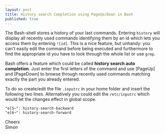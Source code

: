 ```yaml
---
layout: post
title: History search Completion using PageUp/Down in Bash
published: true
---
```


The Bash-shell stores a history of your last commands. Entering `history` will display all recently used commands identifying them by an id which lets you access them by entering `![id]`. This is a nice feature, but unhandy: you can't easily edit the command before being executed and furthermore to find the appropriate id you have to look through the whole list or use `grep`.

Bash offers a feature which could be called **history search auto completion**. Just enter the first letters of the command and use \[PageUp\] and \[PageDown\] to browse through recently used commands matching exactly the part you already entered.

To do so create/edit the file `.inputrc` in your home folder and insert the following two lines. Alternatively you could edit the `/etc/inputrc` which would let the changes effect in global scope.

    "e[5~": history-search-backward
    "e[6~": history-search-forward

Cheers  
Simon
